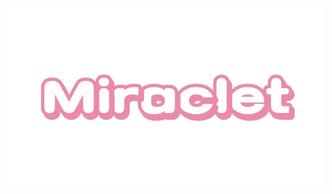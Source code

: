 <p align="center">
  <img src="https://raw.githubusercontent.com/Miraclets/.github/refs/heads/main/mirabanner.png" alt="Miraclet">
</p>
